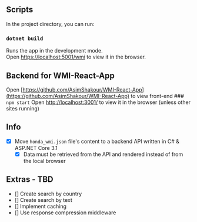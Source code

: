 ## Scripts

In the project directory, you can run:

### `dotnet build`

Runs the app in the development mode.\
Open [https://localhost:5001/wmi](https://localhost:5001/wmi) to view it in the browser.


## Backend for WMI-React-App 
Open [https://github.com/AsimShakour/WMI-React-App](https://github.com/AsimShakour/WMI-React-App) to view front-end
    ### `npm start`
Open [http://localhost:3001/](http://localhost:3001/) to view it in the browser (unless other sites running)

## Info

- [X] Move `honda_wmi.json` file's content to a backend API written in C# & ASP.NET Core 3.1
  - [X] Data must be retrieved from the API and rendered instead of from the local browser
  
## Extras - TBD

- [] Create search by country
- [] Create search by text
- [] Implement caching
- [] Use response compression middleware